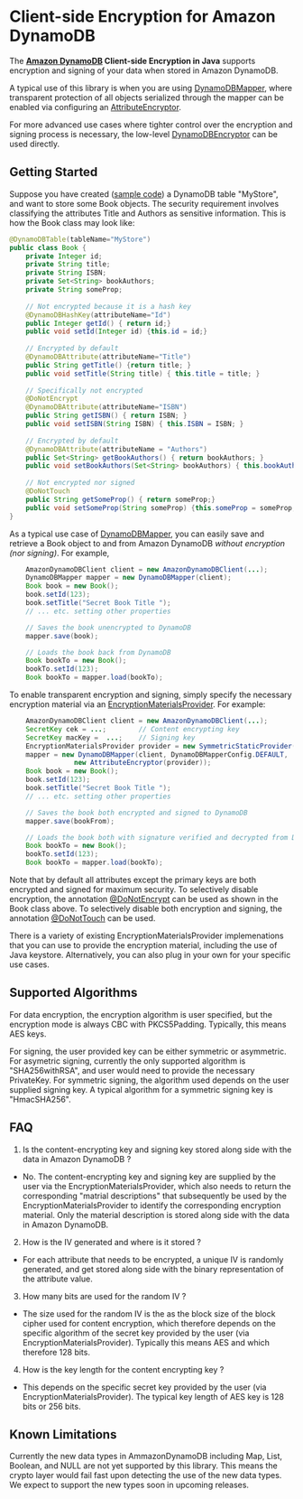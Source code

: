 # Client-side Encryption for Amazon DynamoDB

The **[Amazon DynamoDB][ddb] Client-side Encryption in Java** supports encryption and signing of your data when stored in Amazon DynamoDB.

A typical use of this library is when you are using [DynamoDBMapper][ddbmapper], where transparent protection of all objects serialized through the mapper can be enabled via configuring an [AttributeEncryptor][attrencryptor].

For more advanced use cases where tighter control over the encryption and signing process is necessary, the low-level [DynamoDBEncryptor][ddbencryptor] can be used directly.

## Getting Started

Suppose you have created ([sample code][createtable]) a DynamoDB table "MyStore", and want to store some Book objects.  The security requirement involves classifying the attributes Title and Authors as sensitive information.  This is how the Book class may look like:

```java
@DynamoDBTable(tableName="MyStore")
public class Book {
    private Integer id;
    private String title;
    private String ISBN;
    private Set<String> bookAuthors;
    private String someProp;
 
    // Not encrypted because it is a hash key    
    @DynamoDBHashKey(attributeName="Id")  
    public Integer getId() { return id;}
    public void setId(Integer id) {this.id = id;}
 
    // Encrypted by default
    @DynamoDBAttribute(attributeName="Title")  
    public String getTitle() {return title; }
    public void setTitle(String title) { this.title = title; }
 
    // Specifically not encrypted
    @DoNotEncrypt
    @DynamoDBAttribute(attributeName="ISBN")  
    public String getISBN() { return ISBN; }
    public void setISBN(String ISBN) { this.ISBN = ISBN; }
 
    // Encrypted by default
    @DynamoDBAttribute(attributeName = "Authors")
    public Set<String> getBookAuthors() { return bookAuthors; }
    public void setBookAuthors(Set<String> bookAuthors) { this.bookAuthors = bookAuthors; }
 
    // Not encrypted nor signed
    @DoNotTouch
    public String getSomeProp() { return someProp;}
    public void setSomeProp(String someProp) {this.someProp = someProp;}
}
```

As a typical use case of [DynamoDBMapper][ddbmapper], you can easily save and retrieve a Book object to and from Amazon DynamoDB _without encryption (nor signing)_.  For example,

```java
    AmazonDynamoDBClient client = new AmazonDynamoDBClient(...);
    DynamoDBMapper mapper = new DynamoDBMapper(client);
    Book book = new Book();
    book.setId(123);
    book.setTitle("Secret Book Title ");
    // ... etc. setting other properties

    // Saves the book unencrypted to DynamoDB
    mapper.save(book);

    // Loads the book back from DynamoDB
    Book bookTo = new Book();
    bookTo.setId(123);
    Book bookTo = mapper.load(bookTo);

```

To enable transparent encryption and signing, simply specify the necessary encryption material via an [EncryptionMaterialsProvider][materialprovider].  For example:

```java
    AmazonDynamoDBClient client = new AmazonDynamoDBClient(...);
    SecretKey cek = ...;        // Content encrypting key
    SecretKey macKey =  ...;    // Signing key
    EncryptionMaterialsProvider provider = new SymmetricStaticProvider(cek, macKey);
    mapper = new DynamoDBMapper(client, DynamoDBMapperConfig.DEFAULT,
                new AttributeEncryptor(provider));
    Book book = new Book();
    book.setId(123);
    book.setTitle("Secret Book Title ");
    // ... etc. setting other properties

    // Saves the book both encrypted and signed to DynamoDB
    mapper.save(bookFrom);

    // Loads the book both with signature verified and decrypted from DynamoDB
    Book bookTo = new Book();
    bookTo.setId(123);
    Book bookTo = mapper.load(bookTo);

```

Note that by default all attributes except the primary keys are both encrypted and signed for maximum security.  To selectively disable encryption, the annotation [@DoNotEncrypt][donotencrypt] can be used as shown in the Book class above.  To selectively disable both encryption and signing, the annotation [@DoNotTouch][donottouch] can be used.

There is a variety of existing EncryptionMaterialsProvider implemenations that you can use to provide the encryption material, including the use of Java keystore.  Alternatively, you can also plug in your own for your specific use cases.

## Supported Algorithms

For data encryption, the encryption algorithm is user specified, but the encryption mode is always CBC with PKCS5Padding.  Typically, this means AES keys.

For signing, the user provided key can be either symmetric or asymmetric.  For asymetric signing, currently the only supported algorithm is "SHA256withRSA", and user would need to provide the necessary PrivateKey.  For symmetric signing, the algorithm used depends on the user supplied signing key.  A typical algorithm for a symmetric signing key is "HmacSHA256".

## FAQ

1. Is the content-encrypting key and signing key stored along side with the data in Amazon DynamoDB ?
  * No.  The content-encrypting key and signing key are supplied by the user via the EncryptionMaterialsProvider, which also needs to return the corresponding "matrial descriptions" that subsequently be used by the EncryptionMaterialsProvider to identify the corresponding encryption material.  Only the material description is stored along side with the data in Amazon DynamoDB.

2. How is the IV generated and where is it stored ?
  * For each attribute that needs to be encrypted, a unique IV is randomly generated, and get stored along side with the binary representation of the attribute value.

3. How many bits are used for the random IV ?
  * The size used for the random IV is the as the block size of the block cipher used for content encryption, which therefore depends on the specific algorithm of the secret key provided by the user (via EncryptionMaterialsProvider).  Typically this means AES and which therefore 128 bits.

4. How is the key length for the content encrypting key ?
  * This depends on the specific secret key provided by the user (via EncryptionMaterialsProvider).  The typical key length of AES key is 128 bits or 256 bits.

## Known Limitations

Currently the new data types in AmmazonDynamoDB including Map, List, Boolean, and NULL are not yet supported by this library.  This means the crypto layer would fail fast upon detecting the use of the new data types.  We expect to support the new types soon in upcoming releases.

[attrencryptor]: src/main/java/com/amazonaws/services/dynamodbv2/datamodeling/AttributeEncryptor.java
[createtable]: https://github.com/aws/aws-sdk-java/blob/master/src/samples/AmazonDynamoDBDocumentAPI/quick-start/com/amazonaws/services/dynamodbv2/document/quickstart/A_CreateTableTest.java
[ddb]: http://docs.aws.amazon.com/amazondynamodb/latest/developerguide/Introduction.html
[ddbencryptor]: src/main/java/com/amazonaws/services/dynamodbv2/datamodeling/encryption/DynamoDBEncryptor.java
[ddbmapper]: http://docs.aws.amazon.com/AWSJavaSDK/latest/javadoc/com/amazonaws/services/dynamodbv2/datamodeling/DynamoDBMapper.html
[donotencrypt]: src/main/java/com/amazonaws/services/dynamodbv2/datamodeling/encryption/DoNotEncrypt.java
[donottouch]: src/main/java/com/amazonaws/services/dynamodbv2/datamodeling/encryption/DoNotTouch.java
[materialprovider]: src/main/java/com/amazonaws/services/dynamodbv2/datamodeling/encryption/providers/EncryptionMaterialsProvider.java